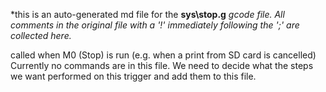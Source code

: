 *this is an auto-generated md file for the **sys\stop.g**  *gcode file. All comments in the original file with a '!' immediately following the ';' are collected here.*
<summary> called when M0 (Stop) is run (e.g. when a print from SD card is cancelled) Currently no commands are in this file. We need to decide what the steps we want performed on this trigger and add them to this file.</summary>
